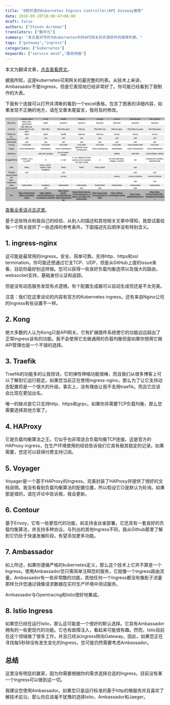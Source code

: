 ```yaml
---
title: "8款开源的Kubernetes Ingress Controller/API Gateway推荐"
date: 2018-09-20T18:00:47+08:00
draft: false
authors: ["Steven Acreman"]
translators: ["甄中元"]
summary: "本文是对可作为Kubernetes中的API网关的开源软件的推荐列表。"
tags: ["gateway","ingress"]
categories: ["kubernetes"]
keywords: ["service mesh","服务网格"]
---
```


本文为翻译文章，[点击查看原文](https://kubedex.com/nginx-ingress-vs-kong-vs-traefik-vs-haproxy-vs-voyager-vs-contour-vs-ambassador/)。

据我所知，这是kubernetes可用网关的最完整的列表。从技术上来讲，Ambassador不是ingress，但是它表现地已经非常好了。你可能已经看到了我制作的大表。

下面有个连接可以打开并清晰的看到一个excel表格，包含了图表的详细内容，如果发现不正确的地方，请在文章末尾留言，我将及时修改。

![](006tNbRwgy1fvg5y29nebj31430l2wio.jpg)

[查看全表请点击这里](https://docs.google.com/spreadsheets/d/16bxRgpO1H_Bn-5xVZ1WrR_I-0A-GOI6egmhvqqLMOmg/edit?usp=sharing)。

基于这些特点和我自己的经验、从别人的描述和其他相关文章中得知，我尝试着给每一个网关提供了一些选择的参考条件。下面描述先后顺序没有特别含义。

## 1. ingress-nginx

这可能是最常用的ingress。安全、简单可靠。支持http、https和ssl termination。你可能还想通过它支TCP、UDP，但是从GitHub上提的issue来看，目前你最好别这样做。您可以获得一些良好负载均衡选项以及强大的路由，websocket支持，基础身份认证和追踪。

但是没有动态服务发现有点遗憾。有个配置生成器可以自动生成但还是不太完美。

注意：我们在这里谈论的内容有官方的Kubernetes ingress。还有来自Nginx公司的Ingress有些设置不一样。

## 2. Kong

绝大多数的人认为Kong只是API网关。它有扩展插件系统使它的功能远远超出了正常ingress该有的功能。我不会使用它去做通用的负载均衡但是如果你想用它做API管理也是一个不错的选择。

## 3. Traefik

Traefik的功能多的让我惊讶。它的弹性伸缩功能很棒，而且我们从很多博客上可以了解到它运行稳定。如果您当前正在使用ingress-nginx，那么为了让它支持动态配置将是一个很大的升级。事实上，没有理由让我不去用traefik。而且它应该会比现在更加出名。

唯一的缺点是它只支持http、https和grpc。如果你非需要TCP负载均衡，那么您需要选择其他方案了。

## 4. HAProxy

它是负载均衡算法之王。它似乎也非常适合负载均衡TCP连接。这是官方的HAProxy ingress，在生产环境使用的经验告诉我们它具有极其稳定的记录。如果需要，您还可以获得付费支持订阅。

## 5. Voyager

Voyager是一个基于HAProxy的Ingress。完美封装了HAProxy并提供了很好的文档说明。我没有看到负载均衡算法的配置位置，所以假设它只是默认为轮询。如果那是错的，请在评论中告诉我，我会更新。

## 6. Contour

基于Envoy，它有一些更现代的功能，如支持金丝雀部署。它还具有一套良好的负载均衡算法，并支持多种协议。与列出的其他Ingress不同，我从Github那里了解到它仍处于快速发展阶段，有望添加更多功能。

## 7. Ambassador

如上所述，如果你遵循严格的kubernetes定义，那么这个技术上它并不算是一个Ingress。使用Ambassador您只需简单注释您的服务，它就像一个ingress路由流量。Ambassador有一些非常酷的功能，其他任何一个Ingress都没有像影子流量那样允许您通过镜像请求数据在实时生产环境中测试服务。

Ambassador与Opentracing和Istio很好地集成。

## 8. Istio Ingress

如果您已经在运行Istio，那么这可能是一个很好的默认选择。它具有Ambassador拥有的一些更现代的功能。它也有故障注入，看起来可能很有趣。然而，Istio目前在这个领域做了很多工作，并且已经从Ingress转向Gateway。因此，如果您正在寻找每5秒钟没有发生变化的Ingress，您可能仍然需要考虑Ambassador。

## 总结

这里没有明显的赢家，因为你需要根据你的需求选择合适的Ingress。目前没有某一个Ingress可以做到这一切。

我建议您使用Ambassador。如果您只是运行标准的基于http的微服务并且喜欢了解技术前沿，那么你应该毫不犹豫的选择Istio，Ambassador和Jaeger。
